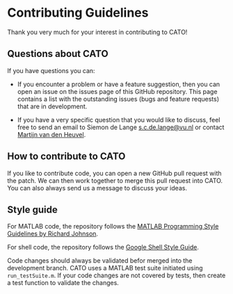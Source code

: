 Contributing Guidelines
===========================

Thank you very much for your interest in contributing to CATO!

Questions about CATO
---------------------------
If you have questions you can:

* If you encounter a problem or have a feature suggestion, then you can open an issue on the issues page of this GitHub repository. This page contains a list with the outstanding issues (bugs and feature requests) that are in development.

* If you have a very specific question that you would like to discuss, feel free to send an email to Siemon de Lange <s.c.de.lange@vu.nl> or contact [Martijn van den Heuvel](http://www.dutchconnectomelab.nl).

How to contribute to CATO
---------------------------
If you like to contribute code, you can open a new GitHub pull request with the patch. We can then work together to merge this pull request into CATO. You can also always send us a message to discuss your ideas.

Style guide
---------------------------
For MATLAB code, the repository follows the [MATLAB Programming Style Guidelines by Richard Johnson](https://www.ee.columbia.edu/~marios/matlab/MatlabStyle1p5.pdf).

For shell code, the repository follows the [Google Shell Style Guide](https://google.github.io/styleguide/shellguide.html).

Code changes should always be validated befor merged into the development branch. CATO uses a MATLAB test suite initiated using `run_testSuite.m`. If your code changes are not covered by tests, then create a test function to validate the changes.
